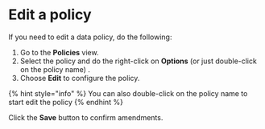 # Edit a policy

If you need to edit a data policy, do the following:

1. Go to the **Policies** view.
2. Select the policy and do the right-click on **Options** \(or just double-click on the policy name\) .
3. Choose **Edit** to configure the policy.

{% hint style="info" %}
You can also double-click on the policy name to start edit the policy
{% endhint %}

 Click the **Save** button to confirm amendments.  





